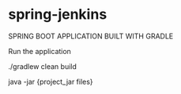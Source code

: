 # spring-jenkins


SPRING BOOT APPLICATION BUILT WITH GRADLE

Run the application

./gradlew clean build

java -jar {project_jar files}
